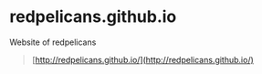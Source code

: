 redpelicans.github.io
=====================

Website of redpelicans
> [http://redpelicans.github.io/](http://redpelicans.github.io/)
